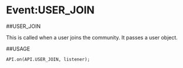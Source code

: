 Event:USER_JOIN
====

##USER_JOIN

This is called when a user joins the community. It passes a user object.

##USAGE

```
API.on(API.USER_JOIN, listener);
```